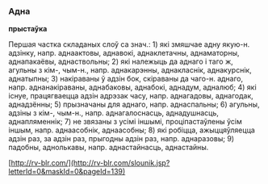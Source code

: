### Адна
**прыстаўка**

Першая частка складаных слоў са знач.: 1) які змяшчае адну якую-н. адзінку, напр. аднаактовы, аднавокі, аднаклетачны, аднаматорны, аднапакаёвы, аднаствольны; 2) які належыць да аднаго і таго ж, агульны з кім-, чым-н., напр. аднакарэнны, аднакласнік, аднакурснік, аднатыпны; 3) накіраваны ў адзін бок, скіраваны да чаго-н. аднаго, напр. аднанакіраваны, аднабаковы, аднабокі, аднадум, адналюб; 4) які існуе, працягваецца адзін адрэзак часу, напр. аднагадовы, аднагодак, аднадзённы; 5) прызначаны для аднаго, напр. аднаспальны; 6) агульны, адзіны з кім-, чым-н., напр. аднагалоснасць, аднадушнасць, аднапляменнік; 7) не звязаны з усімі іншымі, проціпастаўлены ўсім іншым, напр. аднаасобнік, аднаасобны; 8) які робіцца, ажыццяўляецца адзін раз, за адзін раз, прыгодны адзін раз, напр. аднаразовы; 9) падобны, аднолькавы, напр. аднастайнасць, аднастайны.

<a rel="author">[http://rv-blr.com/](http://rv-blr.com/slounik.jsp?letterId=0&maskId=0&pageId=139)</a>
